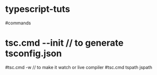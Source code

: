 # typescript-tuts

#commands

# tsc.cmd --init // to generate tsconfig.json
#tsc.cmd -w // to make it watch or live compiler
#tsc.cmd tspath jspath
